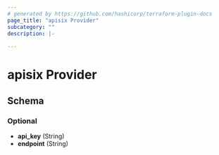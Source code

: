 ```yaml
---
# generated by https://github.com/hashicorp/terraform-plugin-docs
page_title: "apisix Provider"
subcategory: ""
description: |-
  
---
```


# apisix Provider





<!-- schema generated by tfplugindocs -->
## Schema

### Optional

- **api_key** (String)
- **endpoint** (String)
